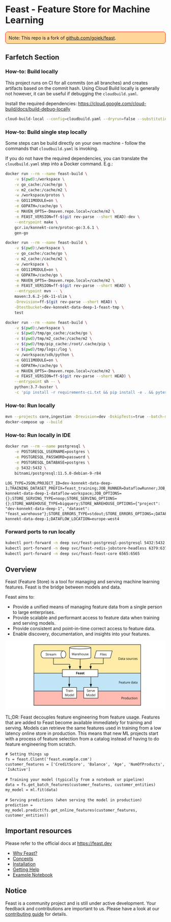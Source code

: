 # Feast - Feature Store for Machine Learning

<p style='border: 1px solid red; border-radius: 0.5rem; background-color: #ffd699; padding: 0.6rem;'>Note: This repo is a fork of <a href="https://github.com/gojek/feast">github.com/gojek/feast</a>.</p>

## Farfetch Section

### How-to: Build locally

This project runs on CI for all commits (on all branches) and creates artifacts based on the commit hash.
Using Cloud Build locally is generally not however, it can be useful if debugging the `cloudbuild.yaml`.

Install the required dependencies: https://cloud.google.com/cloud-build/docs/build-debug-locally

```bash
cloud-build-local --config=cloudbuild.yaml --dryrun=false --substitutions SHORT_SHA=$(git rev-parse --short HEAD) .
```

### How-to: Build single step locally

Some steps can be build directly on your own machine - follow the commands that `cloudbuild.yaml` is invoking.

If you do not have the required dependencies, you can translate the `cloudbuild.yaml` step into a Docker command. E.g.:

```bash
docker run --rm --name feast-build \
    -v $(pwd):/workspace \
    -v go_cache:/cache/go \
    -v m2_cache:/cache/m2 \
    -w /workspace/protos \
    -e GO111MODULE=on \
    -e GOPATH=/cache/go \
    -e MAVEN_OPTS=-Dmaven.repo.local=/cache/m2 \
    -e FEAST_VERSION=ff-$(git rev-parse --short HEAD)-dev \
    --entrypoint make \
    gcr.io/konnekt-core/protoc-go:3.6.1 \
    gen-go
```

```bash
docker run --rm --name feast-build \
    -v $(pwd):/workspace \
    -v go_cache:/cache/go \
    -v m2_cache:/cache/m2 \
    -w /workspace \
    -e GO111MODULE=on \
    -e GOPATH=/cache/go \
    -e MAVEN_OPTS=-Dmaven.repo.local=/cache/m2 \
    -e FEAST_VERSION=ff-$(git rev-parse --short HEAD) \
    --entrypoint mvn -- \
    maven:3.6.2-jdk-11-slim \
    -Drevision=ff-$(git rev-parse --short HEAD) \
    -Dtestbucket=dev-konnekt-data-deep-1-feast-tmp \
    test
```

```bash
docker run --rm --name feast-build \
    -v $(pwd):/workspace \
    -v $(pwd)/tmp/go_cache:/cache/go \
    -v $(pwd)/tmp/m2_cache:/cache/m2 \
    -v $(pwd)/tmp/pip_cache:/root/.cache/pip \
    -v $(pwd)/tmp/logs:/log \
    -w /workspace/sdk/python \
    -e GO111MODULE=on \
    -e GOPATH=/cache/go \
    -e MAVEN_OPTS=-Dmaven.repo.local=/cache/m2 \
    -e FEAST_VERSION=ff-$(git rev-parse --short HEAD) \
    --entrypoint sh -- \
    python:3.7-buster \
    -c 'pip install -r requirements-ci.txt && pip install -e . && pytest --junitxml=/log/python-sdk-test-report.xml'
```

### How-to: Run locally

```bash
mvn --projects core,ingestion -Drevision=dev -DskipTests=true --batch-mode package
docker-compose up --build
```

### How-to: Run locally in IDE

```bash
docker run --rm --name postgresql \
    -e POSTGRESQL_USERNAME=postgres \
    -e POSTGRESQL_PASSWORD=password \
    -e POSTGRESQL_DATABASE=postgres \
    -p 5432:5432 \
    bitnami/postgresql:11.5.0-debian-9-r84
```

```text
LOG_TYPE=JSON;PROJECT_ID=dev-konnekt-data-deep-1;TRAINING_DATASET_PREFIX=feast_training;JOB_RUNNER=DataflowRunner;JOB_WORKSPACE=gs://dev-konnekt-data-deep-1-dataflow-workspace;JOB_OPTIONS={};STORE_SERVING_TYPE=noop;STORE_SERVING_OPTIONS={};STORE_WAREHOUSE_TYPE=bigquery;STORE_WAREHOUSE_OPTIONS={"project": "dev-konnekt-data-deep-1", "dataset": "feast_warehouse"};STORE_ERRORS_TYPE=stdout;STORE_ERRORS_OPTIONS=;DATAFLOW_PROJECT_ID=dev-konnekt-data-deep-1;DATAFLOW_LOCATION=europe-west4
```

### Forward ports to run locally

```bash
kubectl port-forward -n deep svc/feast-postgresql-postgresql 5432:5432
kubectl port-forward -n deep svc/feast-redis-jobstore-headless 6379:6379
kubectl port-forward -n deep svc/feast-feast-core 6565:6565
```

## Overview

Feast (Feature Store) is a tool for managing and serving machine learning features. Feast is the bridge between models and data.

Feast aims to:
* Provide a unified means of managing feature data from a single person to large enterprises.
* Provide scalable and performant access to feature data when training and serving models.
* Provide consistent and point-in-time correct access to feature data.
* Enable discovery, documentation, and insights into your features.

![](docs/.gitbook/assets/feast-docs-overview-diagram-2.svg)

TL;DR: Feast decouples feature engineering from feature usage. Features that are added to Feast become available immediately for training and serving. Models can retrieve the same features used in training from a low latency online store in production.
This means that new ML projects start with a process of feature selection from a catalog instead of having to do feature engineering from scratch.

```
# Setting things up
fs = feast.Client('feast.example.com')
customer_features = ['CreditScore', 'Balance', 'Age', 'NumOfProducts', 'IsActive']

# Training your model (typically from a notebook or pipeline)
data = fs.get_batch_features(customer_features, customer_entities)
my_model = ml.fit(data)

# Serving predictions (when serving the model in production)
prediction = my_model.predict(fs.get_online_features(customer_features, customer_entities))
```

## Important resources

Please refer to the official docs at <https://feast.dev>

 * [Why Feast?](https://docs.feast.dev/why-feast)
 * [Concepts](https://docs.feast.dev/concepts)
 * [Installation](https://docs.feast.dev/getting-started/installing-feast)
 * [Getting Help](https://docs.feast.dev/getting-help)
 * [Example Notebook](https://github.com/gojek/feast/blob/master/examples/basic/basic.ipynb)

## Notice

Feast is a community project and is still under active development. Your feedback and contributions are important to us. Please have a look at our [contributing guide](docs/contributing.md) for details.
